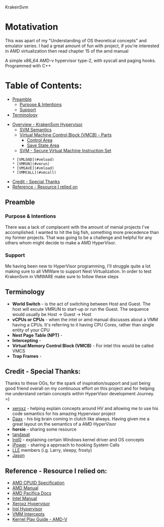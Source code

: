 KrakenSvm

# Motativation
This was apart of my "Understanding of OS theoretical concepts" and emulator series. I had a great amount of fun with project, if you're interested in AMD virtualization then read chapter 15 of the amd manual 

A simple x86_64 AMD-v hypervisor type-2, with syscall and paging hooks. Programmed with C++

# Table of Contents:
* [Preamble](#preamble)
   * [Purpose & Intentions](#purpose--intentions) 
   * [Support](#support)
   <!-- for #purpose talk about why you did this,
		the lack of resource they had for this.-->
* [Terminology](#terminology)
<!-- Add a introduction later on, once you start writing a blog-->

* [Overview - KrakenSvm Hypervisor](#overview)
   * [SVM Semantics](#hv_semantics)
   * [Virtual Machine Control Block (VMCB) - Parts](#vmcb_parts)
	  * [Control Area](#control_area)
	  * [Save State Area](#save_state)
   * [SVM - Secure Virtual Machine Instruction Set](#intru_set)
   <!-- Look deeper into the instructions by "stepping into" them-->
	  * [VMLOAD](#vmload)
	  * [VMRUN](#vmrun)
	  * [VMSAVE](#vmload)
	  * [VMMCALL](#vmcall)
* [Credit - Special Thanks](#credit---special-thanks)
* [Reference - Resource I relied on](#reference---resource-i-relied-on)

<!-- 
	put kernel driver concepts
	i.e. Dispatch and passive levels, IRQ levels,
	IOCTL
	
	explain what a guess mode is, explain what the 
	host is, explain how this HV is different from 
	mainstream HVs (VMWARE, VBOX), explain world switching,
	explain how injection works, explain the VM instructions
	better. Explain something that you may not have considered
	
	explain what a MSR-bitmap is,
	explain what VMEXIT is
-->

## Preamble
### Purpose & Intentions
There was a lack of complacent with the amount of menial projects
I've accomplished. I wanted to hit the big fish, something more precedence than my former projects. That was going to be a challenge 
and helpful for any others whom might decide to make a AMD HyperVisor.

### Support
Me having been new to HyperVisor programming, I'll struggle quite a lot making sure to all VMWare to support Nest Virtualization.
In order to test KrakenSvm in VMWARE make sure to follow these steps

## Terminology
   * **World Switch** - is the act of switching between Host and Guest. The host will excute VMRUN to start-up or run the Guest. The sequence would usually be Host -> Guest -> Host 
   * **vCPUs or CPUs** - when the intel or amd manual discusses about a VMM having a CPUs. It's referring to it having CPU Cores, rather than single entity of your CPU
   * **Nest Page Table (NPT)** -
   * **Intercepting** - 
   * **Virtual Memory Control Block (VMCB)** - For intel this would be called VMCS
   * **Trap Frames** - 

## Credit - Special Thanks:
  Thanks to these OGs, for the spark of inspiration/support and just being good friend overall on my continuous effort on this project and for helping me understand certain concepts within HyperVisor development Journey. =)
  * [xeroxz](https://twitter.com/_xeroxz?lang=en) - helping explain concepts around HV and allowing me to use his code semantics for his amazing Hypervisor project
  * [Daax](https://twitter.com/daax_rynd) - his big brain coming in clutch like always. Having given me a great layout on the semantics of a AMD HyperVisor
  * **horsie** - sharing some resource
  * [tandasat](https://github.com/tandasat/SimpleSvm/)
  * [Irql0](https://github.com/irql0) - explaining certain Windows kernel driver and OS concepts
  * [iPower](https://github.com/iPower) - sharing a approach to hooking System Calls
  * [LLE](https://discord.gg/MvtdVcUsJs) members (i.g. Larry, sleepy, frosty)
  * [Jason](https://github.com/johnsonjason)
   
 ## Reference - Resource I relied on:
   * [AMD CPUID Specification](http://developer.amd.com/wordpress/media/2012/10/254811.pdf)
   * [AMD Manual](https://www.amd.com/system/files/TechDocs/24593.pdf) 
   * [AMD Pacifica Docs](https://courses.cs.vt.edu/~cs5204/fall07-kafura/Papers/Virtualization/AMD-Pacifica-slides.pdf)
   * [Intel Manual](https://software.intel.com/content/www/us/en/develop/articles/intel-sdm.html)
   * [Xeroxz Hypervisor](https://githacks.org/_xeroxz/bluepill)
   * [Irql Hypervisor](https://github.com/irql0/limevisor)
   * [VMM Intercepts](https://performancebydesign.blogspot.com/2017/12/hyper-v-architecture-intercepts.html)
   * [Kernel Play Guide - AMD-V](https://nskernel.gitbook.io/kernel-play-guide/kvm/amd-v-and-sev)
   
 <!-- 
 for any unknown understandings
  - windows stack ABI = https://www.gamasutra.com/view/news/178446/Indepth_Windows_x64_ABI_Stack_frames.php
  -->
